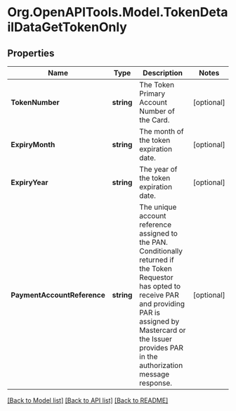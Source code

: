 # Org.OpenAPITools.Model.TokenDetailDataGetTokenOnly

## Properties

Name | Type | Description | Notes
------------ | ------------- | ------------- | -------------
**TokenNumber** | **string** | The Token Primary Account Number of the Card.  | [optional] 
**ExpiryMonth** | **string** | The month of the token expiration date.  | [optional] 
**ExpiryYear** | **string** | The year of the token expiration date.  | [optional] 
**PaymentAccountReference** | **string** | The unique account reference assigned to the PAN. Conditionally returned if the Token Requestor has opted to receive PAR and providing PAR is assigned by Mastercard or the Issuer provides PAR in the authorization message response.  | [optional] 

[[Back to Model list]](../README.md#documentation-for-models) [[Back to API list]](../README.md#documentation-for-api-endpoints) [[Back to README]](../README.md)

